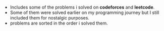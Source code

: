 - Includes some of the problems i solved on **codeforces** and **leetcode**. 
- Some of them were solved earlier on my programming journey but I still included them for nostalgic purposes.
- problems are sorted in the order i solved them.
